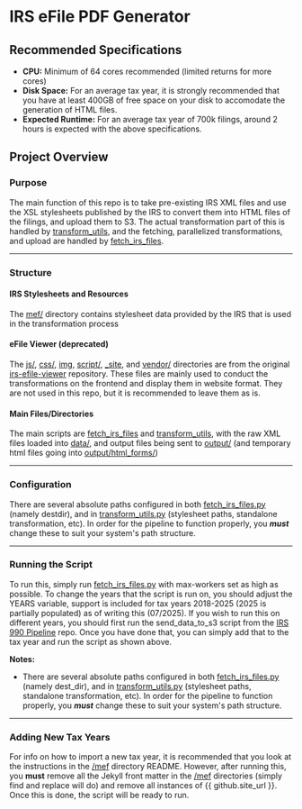 # IRS eFile PDF Generator

## Recommended Specifications

- **CPU:** Minimum of 64 cores recommended (limited returns for more cores)
- **Disk Space:** For an average tax year, it is strongly recommended that you have at least 400GB of free space on your disk to accomodate the generation of HTML files.
- **Expected Runtime:** For an average tax year of 700k filings, around 2 hours is expected with the above specifications.

## Project Overview

### Purpose

The main function of this repo is to take pre-existing IRS XML files and use the XSL stylesheets published by the IRS to convert them into HTML files of the filings, and upload them to S3. The actual transformation part of this is handled by [transform_utils](transform_utils.py), and the fetching, parallelized transformations, and upload are handled by [fetch_irs_files](fetch_irs_files.py).

---

### Structure

#### IRS Stylesheets and Resources

The [mef/](mef/) directory contains stylesheet data provided by the IRS that is used in the transformation process

#### eFile Viewer (deprecated)

The [js/](js/), [css/](css/), [img](img/), [script/](script/), [\_site](_site/), and [vendor/](vendor/) directories are from the original [irs-efile-viewer](https://github.com/betson/irs-efile-viewer) repository. These files are mainly used to conduct the transformations on the frontend and display them in website format. They are not used in this repo, but it is recommended to leave them as is.

#### Main Files/Directories

The main scripts are [fetch_irs_files](fetch_irs_files.py) and [transform_utils](transform_utils.py), with the raw XML files loaded into [data/](data/), and output files being sent to [output/](output/) (and temporary html files going into [output/html_forms/](output/html_forms/))

---

### Configuration

There are several absolute paths configured in both [fetch_irs_files.py](fetch_irs_files.py) (namely destdir), and in [transform_utils.py](transform_utils.py) (stylesheet paths, standalone transformation, etc). In order for the pipeline to function properly, you **_must_** change these to suit your system's path structure.

---

### Running the Script

To run this, simply run [fetch_irs_files.py](fetch_irs_files.py) with max-workers set as high as possible. To change the years that the script is run on, you should adjust the YEARS variable, support is included for tax years 2018-2025 (2025 is partially populated) as of writing this (07/2025). If you wish to run this on different years, you should first run the send_data_to_s3 script from the [IRS 990 Pipeline](https://github.com/DonorAtlas/IRS990-Pipeline) repo. Once you have done that, you can simply add that to the tax year and run the script as shown above.

**Notes:**

- There are several absolute paths configured in both [fetch_irs_files.py](fetch_irs_files.py) (namely dest\_dir), and in [transform_utils.py](transform_utils.py) (stylesheet paths, standalone transformation, etc). In order for the pipeline to function properly, you **_must_** change these to suit your system's path structure.

---

### Adding New Tax Years

For info on how to import a new tax year, it is recommended that you look at the instructions in the [/mef](/mef) directory README. However, after running this, you **must** remove all the Jekyll front matter in the [/mef](/mef) directories (simply find and replace will do) and remove all instances of {{ github.site_url }}. Once this is done, the script will be ready to run.
